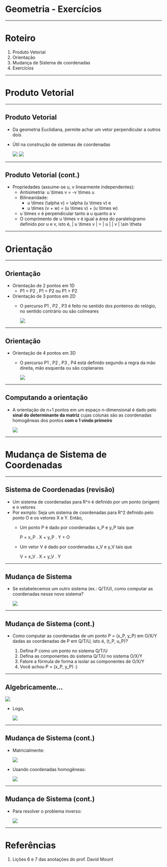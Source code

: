 # Geometria - Exercícios

---
# Roteiro

1. Produto Vetorial
1. Orientação
1. Mudança de Sistema de coordenadas
1. Exercícios

---
# Produto Vetorial

---
## Produto Vetorial

- Da geometria Euclidiana, permite achar um vetor perpendicular a outros dois
- Útil na construção de sistemas de coordenadas

  ![](../../images/prod-vetorial.png)
  ![](../../images/prod-vetorial-grafico.png)

---
## Produto Vetorial (cont.)

- Propriedades (assume-se <span class="math">u</span>, <span class="math">v</span> linearmente independentes):
  - Antisimetria: <span class="math">u \times v = -v \times u</span>
  - Bilinearidade:
    - <span class="math">u \times (\alpha v) = \alpha (u \times v)</span>  e
    - <span class="math">u \times (v + w) = (u \times v) + (u \times w)</span>
  - <span class="math">u \times v</span> é perpendicular tanto a <span class="math">u</span> quanto a <span class="math">v</span>
  - O comprimento de <span class="math">u \times v</span> é igual a área do paralelogramo definido por  <span class="math">u</span> e <span class="math">v</span>, isto é, <span class="math">| u \times v | = | u | | v | \sin \theta</span>

---
# Orientação

---
## Orientação

- Orientação de 2 pontos em 1D
  - P1 < P2 , P1 = P2 ou P1 > P2
- Orientação de 3 pontos em 2D
  - O percurso P1 , P2 , P3  é feito no sentido dos ponteiros do relógio, no
    sentido contrário ou são colineares

    ![](../../images/orientacao.png)

---
## Orientação

- Orientação de 4 pontos em 3D
  - O percurso P1 , P2 , P3 , P4  está definido segundo a regra da mão direita,
    mão esquerda ou são coplanares

    ![](../../images/orientacao3d.png)

---
## Computando a orientação

- A orientação de n+1 pontos em um espaço n-dimensional é dado pelo **sinal
  do determinante da matriz** cujas colunas são as coordenadas homogêneas
  dos pontos **com o 1 vindo primeiro**

  ![](../../images/orientacao-comp.png)

---
# Mudança de Sistema de Coordenadas

---
## Sistema de Coordenadas (**revisão**)

- Um sistema de coordenadas para <span class="math">R^n</span> é definido por um ponto (origem) e <span class="math">n</span> vetores
- Por exmplo: Seja um sistema de coordenadas para <span class="math">R^2</span> definido pelo ponto <span class="math">O</span> e
  os vetores <span class="math">X</span> e <span class="math">Y</span>. Então,
  - Um ponto <span class="math">P</span> é dado por coordenadas <span class="math">x_P</span> e <span class="math">y_P</span> tais que

    <div class="math">P = x_P . X + y_P . Y + O</div>
  - Um vetor <span class="math">V</span> é dado por coordenadas <span class="math">x_V</span> e <span class="math">y_V</span> tais que

    <div class="math">V = x_V . X + y_V . Y</div>

---
## Mudança de Sistema

- Se estabelecemos um outro sistema (ex.: <span class="math">Q</span>/<span class="math">T</span>/<span class="math">U</span>), como computar as coordenadas
  nesse novo sistema?

  ![](../../images/coord-grafico.png)

---
## Mudança de Sistema (cont.)

- Como computar as coordenadas de um ponto <span class="math">P = (x_P, y_P)</span> em <span class="math">O</span>/<span class="math">X</span>/<span class="math">Y</span> dadas as
  coordenadas de <span class="math">P</span> em <span class="math">Q</span>/<span class="math">T</span>/<span class="math">U</span>, isto é, <span class="math">(t_P, u_P)</span>?

  1. Defina <span class="math">P</span> como um ponto no sistema <span class="math">Q</span>/<span class="math">T</span>/<span class="math">U</span>
  1. Defina as componentes do sistema <span class="math">Q</span>/<span class="math">T</span>/<span class="math">U</span> no sistema <span class="math">O</span>/<span class="math">X</span>/<span class="math">Y</span>
  1. Fatore a fórmula de forma a isolar as componentes de <span class="math">O</span>/<span class="math">X</span>/<span class="math">Y</span>
  1. Você achou <span class="math">P = (x_P, y_P)</span> :)

---
## Algebricamente...

![](../../images/coord-eq3.png)

- Logo,

  ![](../../images/coord-eq4.png)

---
## Mudança de Sistema (cont.)

- Matricialmente:

  ![](../../images/coord-eq5.png)
- Usando coordenadas homogêneas:

  ![](../../images/coord-eq6.png)

---
## Mudança de Sistema (cont.)

- Para resolver o problema inverso:

  ![](../../images/coord-eq7.png)


---
# Referências

1. Lições 6 e 7 das anotações do prof. David Mount
